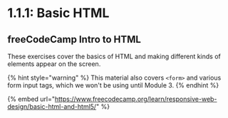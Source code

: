# 1.1.1: Basic HTML

## freeCodeCamp Intro to HTML

These exercises cover the basics of HTML and making different kinds of elements appear on the screen.

{% hint style="warning" %}
This material also covers `<form>` and various form input tags, which we won't be using until Module 3.
{% endhint %}

{% embed url="https://www.freecodecamp.org/learn/responsive-web-design/basic-html-and-html5/" %}
